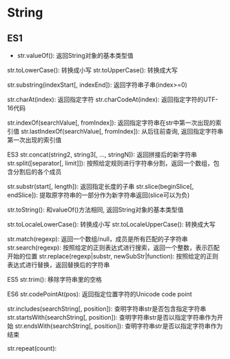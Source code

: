 # String

## ES1
 - str.valueOf(): 返回String对象的基本类型值

str.toLowerCase(): 转换成小写
str.toUpperCase(): 转换成大写

str.substring(indexStart[, indexEnd]): 返回字符串子串(index>=0)

str.charAt(index): 返回指定字符
str.charCodeAt(index): 返回指定字符的UTF-16代码

str.indexOf(searchValue[, fromIndex]): 返回指定字符串在str中第一次出现的索引值
str.lastIndexOf(searchValue[, fromIndex]): 从后往前查询, 返回指定字符串第一次出现的索引值

ES3
str.concat(string2, string3[, ..., stringN]): 返回拼接后的新字符串
str.split([separator[, limit]]): 按照给定规则进行字符串分割，返回一个数组，包含分割后的各个成员

str.substr(start[, length]): 返回指定长度的子串
str.slice(beginSlice[, endSlice]): 提取原字符串的一部分作为新字符串返回(slice可以为负)

str.toString(): 和valueOf()方法相同, 返回String对象的基本类型值

str.toLocaleLowerCase(): 转换成小写
str.toLocaleUpperCase(): 转换成大写

str.match(regexp): 返回一个数组/null，成员是所有匹配的子字符串
str.search(regexp): 按照给定的正则表达式进行搜索，返回一个整数，表示匹配开始的位置
str.replace(regexp|substr, newSubStr|function): 按照给定的正则表达式进行替换，返回替换后的字符串

ES5
str.trim(): 移除字符串里的空格

ES6
str.codePointAt(pos): 返回指定位置字符的Unicode code point

str.includes(searchString[, position]): 查明字符串str是否包含指定字符串
str.startsWith(searchString[, position]): 查明字符串str是否以指定字符串作为开始
str.endsWith(searchString[, position]): 查明字符串str是否以指定字符串作为结束

str.repeat(count):
